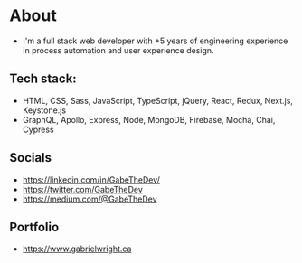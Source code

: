 # About
- I'm a full stack web developer with +5 years of engineering experience in process automation and user experience design.

## Tech stack:
- HTML, CSS, Sass, JavaScript, TypeScript, jQuery, React, Redux, Next.js, Keystone.js
- GraphQL, Apollo, Express, Node, MongoDB, Firebase, Mocha, Chai, Cypress

## Socials
- https://linkedin.com/in/GabeTheDev/
- https://twitter.com/GabeTheDev
- https://medium.com/@GabeTheDev

## Portfolio
- https://www.gabrielwright.ca





<!---
gabrielwright1/gabrielwright1 is a ✨ special ✨ repository because its `README.md` (this file) appears on your GitHub profile.
You can click the Preview link to take a look at your changes.
--->
